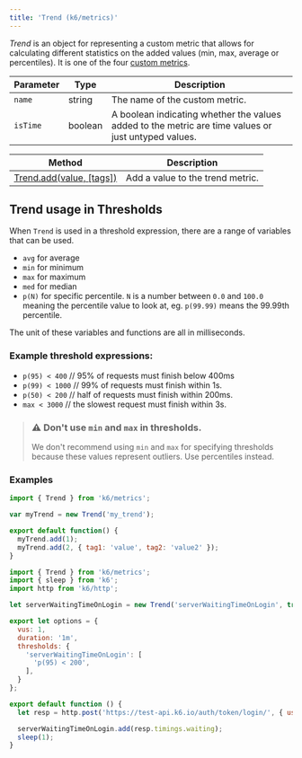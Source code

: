 ```yaml
---
title: 'Trend (k6/metrics)'
---
```


_Trend_ is an object for representing a custom metric that allows for calculating different statistics on the added values (min, max, average or percentiles). It is one of the four [custom metrics](/javascript-api/k6-metrics).

| Parameter | Type    | Description                                                                                         |
| --------- | ------- | --------------------------------------------------------------------------------------------------- |
| `name`    | string  | The name of the custom metric.                                                                      |
| `isTime`  | boolean | A boolean indicating whether the values added to the metric are time values or just untyped values. |

| Method                                                                            | Description                      |
| --------------------------------------------------------------------------------- | -------------------------------- |
| [Trend.add(value, [tags])](/javascript-api/k6-metrics/trend/trend-add-value-tags) | Add a value to the trend metric. |


## Trend usage in Thresholds

When `Trend` is used in a threshold expression, there are a range of variables that can be used.
 - `avg` for average
 - `min` for minimum 
 - `max` for maximum
 - `med` for median
 - `p(N)` for specific percentile. `N` is a number between `0.0` and `100.0` meaning the percentile value to look at, eg. `p(99.99)` means the 99.99th percentile. 
 
The unit of these variables and functions are all in milliseconds.
 
### Example threshold expressions: 

 - `p(95) < 400` // 95% of requests must finish below 400ms
 - `p(99) < 1000` // 99% of requests must finish within 1s.
 - `p(50) < 200` // half of requests must finish within 200ms.
 - `max < 3000` // the slowest request must finish within 3s. 
 
<div class="doc-blockquote" data-props='{"mod": "warning"}'>

> ### ⚠️ Don't use `min` and `max` in thresholds.
> We don't recommend using `min` and `max` for specifying thresholds because these 
> values represent outliers. Use percentiles instead.

</div>
 

### Examples

<div class="code-group" data-props='{"labels": ["Simple example"], "lineNumbers": [true]}'>

```javaScript
import { Trend } from 'k6/metrics';

var myTrend = new Trend('my_trend');

export default function() {
  myTrend.add(1);
  myTrend.add(2, { tag1: 'value', tag2: 'value2' });
}
```
</div>


<div class="code-group" data-props='{"labels": ["Usage in Thresholds"], "lineNumbers": [true]}'>

```javaScript
import { Trend } from 'k6/metrics';
import { sleep } from 'k6';
import http from 'k6/http';

let serverWaitingTimeOnLogin = new Trend('serverWaitingTimeOnLogin', true);

export let options = {
  vus: 1,
  duration: '1m',
  thresholds: {
    'serverWaitingTimeOnLogin': [
      'p(95) < 200',
    ],
  }
};

export default function () {
  let resp = http.post('https://test-api.k6.io/auth/token/login/', { username: 'test-user', 'password': 'supersecure' });

  serverWaitingTimeOnLogin.add(resp.timings.waiting);
  sleep(1);
}
```